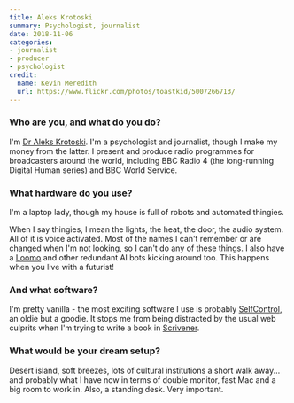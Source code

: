 ```yaml
---
title: Aleks Krotoski
summary: Psychologist, journalist 
date: 2018-11-06
categories:
- journalist
- producer 
- psychologist
credit:
  name: Kevin Meredith
  url: https://www.flickr.com/photos/toastkid/5007266713/
---
```


### Who are you, and what do you do?

I'm [Dr Aleks Krotoski](http://alekskrotoski.com/ "Aleks' website."). I'm a psychologist and journalist, though I make my money from the latter. I present and produce radio programmes for broadcasters around the world, including BBC Radio 4 (the long-running Digital Human series) and BBC World Service.

### What hardware do you use?

I'm a laptop lady, though my house is full of robots and automated thingies.

When I say thingies, I mean the lights, the heat, the door, the audio system. All of it is voice activated. Most of the names I can't remember or are changed when I'm not looking, so I can't do any of these things. I also have a [Loomo][] and other redundant AI bots kicking around too. This happens when you live with a futurist!

### And what software?

I'm pretty vanilla - the most exciting software I use is probably [SelfControl][], an oldie but a goodie. It stops me from being distracted by the usual web culprits when I'm trying to write a book in [Scrivener][].

### What would be your dream setup?

Desert island, soft breezes, lots of cultural institutions a short walk away... and probably what I have now in terms of double monitor, fast Mac and a big room to work in. Also, a standing desk. Very important.

[loomo]: https://www.indiegogo.com/projects/loomo-mini-transporter-meets-robot-sidekick#/ "An AI-powered personal transport device."
[scrivener]: http://www.literatureandlatte.com/scrivener.php "A Mac text editor aimed at writers."
[selfcontrol]: https://selfcontrolapp.com/ "Mac software to keep you away from distracting websites."
